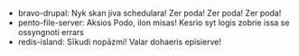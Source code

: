 - bravo-drupal: Nyk skan jiva schedulara! Zer poda! Zer poda! Zer poda!
- pento-file-server: Aksios Podo, ilon misas! Kesrio syt logis zobrie issa se ossyngnoti errars
- redis-island: Sīkudi nopāzmi! Valar dohaeris episierve!
